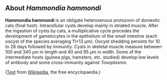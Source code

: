 About *Hammondia hammondi* 
--------------------------



**Hammondia hammondi** is an obligate heteroxenous protozoon of domestic
cats (final host). Intracellular cysts develop mainly in striated
muscle. After the ingestion of cysts by cats, a multiplicative cycle
precedes the development of gametocytes in the epithelium of the small
intestine (each oocyst of the species averaging 11×13 μm). Oocyst
shedding persists for 10 to 28 days followed by immunity. Cysts in
skeletal muscle measure between 100 and 340 μm in length and 40 and 95
μm in width. Some of the intermediate hosts (guinea pigs, hamsters, etc.
studied) develop low levels of antibody and some cross-immunity against
*Toxoplasma*.

([Text](http://en.wikipedia.org/wiki/Hammondia_hammondi) from
[Wikipedia](http://en.wikipedia.org/), the free encyclopaedia.)
